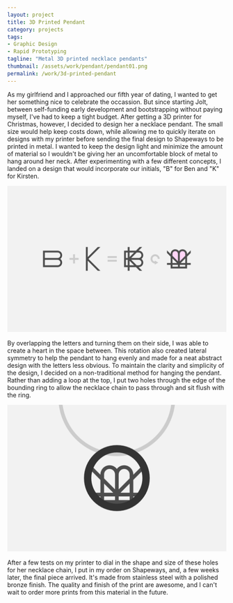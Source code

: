 ```yaml
---
layout: project
title: 3D Printed Pendant
category: projects
tags:
- Graphic Design
- Rapid Prototyping
tagline: "Metal 3D printed necklace pendants"
thumbnail: /assets/work/pendant/pendant01.png
permalink: /work/3d-printed-pendant
---
```


As my girlfriend and I approached our fifth year of dating, I wanted to get her something nice to celebrate the occassion. But since starting Jolt, between self-funding early development and bootstrapping without paying myself, I've had to keep a tight budget. After getting a 3D printer for Christmas, however, I decided to design her a necklace pendant. The small size would help keep costs down, while allowing me to quickly iterate on designs with my printer before sending the final design to Shapeways to be printed in metal. I wanted to keep the design light and minimize the amount of material so I wouldn't be giving her an uncomfortable block of metal to hang around her neck. After experimenting with a few different concepts, I landed on a design that would incorporate our initials, "B" for Ben and "K" for Kirsten.

[![](/assets/work/pendant/pendant01.png)](/assets/work/pendant/pendant01.png)

By overlapping the letters and turning them on their side, I was able to create a heart in the space between. This rotation also created lateral symmetry to help the pendant to hang evenly and made for a neat abstract design with the letters less obvious. To maintain the clarity and simplicity of the design, I decided on a non-traditional method for hanging the pendant. Rather than adding a loop at the top, I put two holes through the edge of the bounding ring to allow the necklace chain to pass through and sit flush with the ring.

[![](/assets/work/pendant/pendant02.png)](/assets/work/pendant/pendant02.png)

After a few tests on my printer to dial in the shape and size of these holes for her necklace chain, I put in my order on Shapeways, and, a few weeks later, the final piece arrived. It's made from stainless steel with a polished bronze finish. The quality and finish of the print are awesome, and I can't wait to order more prints from this material in the future.
